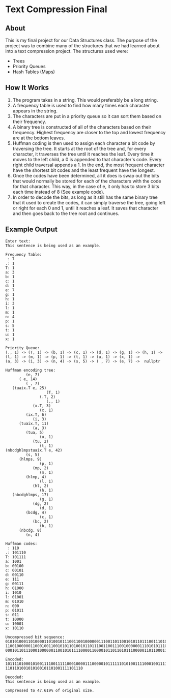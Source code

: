 # Text Compression Final
## About
This is my final project for our Data Structures class. The purpose of the project was to combine many of the structures that we had learned about into a text compression project.
The structures used were:
- Trees
- Priority Queues
- Hash Tables (Maps)
## How It Works
1. The program takes in a string. This would preferably be a long string.
2. A frequency table is used to find how many times each character appears in the string.
3. The characters are put in a priority queue so it can sort them based on their frequency.
4. A binary tree is constructed of all of the characters based on their frequency. Highest frequency are closer to the top and lowest frequency are at the bottom leaves.
5. Huffman coding is then used to assign each character a bit code by traversing the tree. It starts at the root of the tree and, for every character, it traverses the tree until it reaches the leaf. Every time it moves to the left child, a 0 is appended to that character's code. Every right child traversal appends a 1. In the end, the most frequent character have the shortest bit codes and the least frequent have the longest.  
6. Once the codes have been determined, all it does is swap out the bits that would normally be stored for each of the characters with the code for that character. This way, in the case of e, it only has to store 3 bits each time instead of 8 (See example code).
7. In order to decode the bits, as long as it still has the same binary tree that it used to create the codes, it can simply traverse the tree, going left or right for each 0 and 1, until it reaches a leaf. It saves that character and then goes back to the tree root and continues.

## Example Output
```
Enter text:
This sentence is being used as an example.

Frequency Table:
 : 7
.: 1
T: 1
a: 3
b: 1
c: 1
d: 1
e: 7
g: 1
h: 1
i: 3
l: 1
m: 1
n: 4
p: 1
s: 5
t: 1
u: 1
x: 1

Priority Queue:
(., 1) -> (T, 1) -> (b, 1) -> (c, 1) -> (d, 1) -> (g, 1) -> (h, 1) -> (l, 1) -> (m, 1) -> (p, 1) -> (t, 1) -> (u, 1) -> (x, 1) ->  
(a, 3) -> (i, 3) -> (n, 4) -> (s, 5) -> ( , 7) -> (e, 7) ->  nullptr

Huffman encoding tree:
         (e, 7)
      ( e, 14)
         ( , 7)
   (tuaix.T e, 25)
                  (T, 1)
               (.T, 2)
                  (., 1)
            (x.T, 3)
               (x, 1)
         (ix.T, 6)
            (i, 3)
      (tuaix.T, 11)
            (a, 3)
         (tua, 5)
               (u, 1)
            (tu, 2)
               (t, 1)
(nbcdghlmpstuaix.T e, 42)
         (s, 5)
      (hlmps, 9)
               (p, 1)
            (mp, 2)
               (m, 1)
         (hlmp, 4)
               (l, 1)
            (hl, 2)
               (h, 1)
   (nbcdghlmps, 17)
               (g, 1)
            (dg, 2)
               (d, 1)
         (bcdg, 4)
               (c, 1)
            (bc, 2)
               (b, 1)
      (nbcdg, 8)
         (n, 4)

Huffman codes:
 : 110
.: 101110
T: 101111
a: 1001
b: 00100
c: 00101
d: 00110
e: 111
g: 00111
h: 01000
i: 1010
l: 01001
m: 01010
n: 000
p: 01011
s: 011
t: 10000
u: 10001
x: 10110

Uncompressed bit sequence:
010101000110100001101001011100110010000001110011011001010110111001110100011001010110111001100011011001010010000001101001011100  
110010000001100010011001010110100101101110011001110010000001110101011100110110010101100100001000000110000101110011001000000110  
000101101110001000000110010101111000011000010110110101110000011011000110010100101110

Encoded:
101111010001010011110011111000100001110000010111111010100111100010011110100000011111010001011111001101101001011110100100011011
1101101001010100101101001111101110     

Decoded:
This sentence is being used as an example.

Compressed to 47.619% of original size.
```
